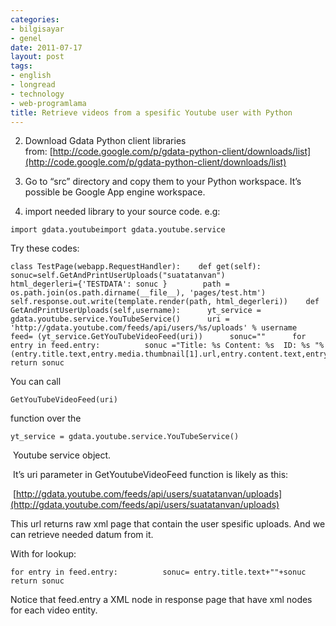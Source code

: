```yaml
---
categories:
- bilgisayar
- genel
date: 2011-07-17
layout: post
tags:
- english
- longread
- technology
- web-programlama
title: Retrieve videos from a spesific Youtube user with Python
---
```


  
2. Download Gdata Python client libraries from: [http://code.google.com/p/gdata-python-client/downloads/list](http://code.google.com/p/gdata-python-client/downloads/list)
  
4. Go to “src” directory and copy them to your Python workspace. It’s possible be Google App engine workspace.
  
6. import needed library to your source code. e.g:
  

  

  

```
import gdata.youtubeimport gdata.youtube.service
```

  

  

Try these codes:

  

  

```
class TestPage(webapp.RequestHandler):    def get(self):        sonuc=self.GetAndPrintUserUploads("suatatanvan")        html_degerleri={'TESTDATA': sonuc }        path = os.path.join(os.path.dirname(__file__), 'pages/test.htm')        self.response.out.write(template.render(path, html_degerleri))    def GetAndPrintUserUploads(self,username):      yt_service = gdata.youtube.service.YouTubeService()      uri = 'http://gdata.youtube.com/feeds/api/users/%s/uploads' % username      feed= (yt_service.GetYouTubeVideoFeed(uri))      sonuc=""      for entry in feed.entry:          sonuc ="Title: %s Content: %s  ID: %s "%(entry.title.text,entry.media.thumbnail[1].url,entry.content.text,entry.id)+sonuc      return sonuc
```

  

  

You can call  

```
GetYouTubeVideoFeed(uri)
```

  
function over the  

```
yt_service = gdata.youtube.service.YouTubeService()
```

  

  

 Youtube service object.

  

 It’s uri parameter in GetYoutubeVideoFeed function is likely as this:

  

 [http://gdata.youtube.com/feeds/api/users/suatatanvan/uploads](http://gdata.youtube.com/feeds/api/users/suatatanvan/uploads)

  

This url returns raw xml page that contain the user spesific uploads. And we can retrieve needed datum from it.

  

With for lookup:

  

  

```
for entry in feed.entry:          sonuc= entry.title.text+""+sonuc      return sonuc
```

  

  

Notice that feed.entry a XML node in response page that have xml nodes for each video entity.
